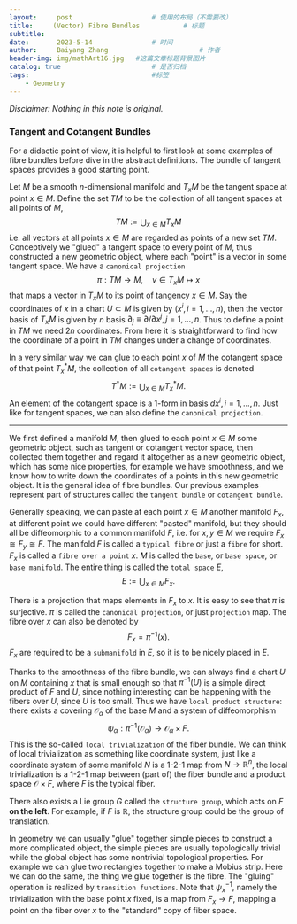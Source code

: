 ```yaml
---
layout:     post   				    # 使用的布局（不需要改）
title:     (Vector) Fibre Bundles			# 标题 
subtitle:   
date:       2023-5-14 				# 时间
author:     Baiyang Zhang 						# 作者
header-img: img/mathArt16.jpg 	#这篇文章标题背景图片
catalog: true 						# 是否归档
tags:								#标签
    - Geometry
---
```


*Disclaimer: Nothing in this note is original.*

### Tangent and Cotangent Bundles

For a didactic point of view, it is helpful to first look at some examples of fibre bundles before dive in the abstract definitions. The bundle of tangent spaces provides a good starting point.

Let $M$ be a smooth $n$-dimensional manifold and $T_{x}M$ be the tangent space at point $x\in M$. Define the set $TM$ to be the collection of all tangent spaces at all points of $M$, 
$$
TM:=\bigcup_{x\in M} T_{x}M
$$
i.e. all vectors at all points $x\in M$ are regarded as points of a new set $TM$. Conceptively we "glued" a tangent space to every point of $M$, thus constructed a new geometric object, where each "point" is a vector in some tangent space. We have a `canonical projection`
$$
\pi:TM\to M,\quad v\in T_{x}M \mapsto x
$$
that maps a vector in $T_{x}M$ to its point of tangency $x\in M$. Say the coordinates of $x$ in a chart $U\subset M$ is given by $(x^{i},i=1,\dots,n)$, then the vector basis of $T_{x}M$ is given by $n$ basis $\partial_{j}\equiv \partial / \partial x^{j}, j=1,\dots,n$. Thus to define a point in $TM$ we need $2n$ coordinates. From here it is straightforward to find how the coordinate of a point in $TM$ changes under a change of coordinates.

In a very similar way we can glue to each point $x$ of $M$ the cotangent space of that point $T^{\ast}_{x}M$, the collection of all `cotangent spaces` is denoted
$$
T^{\ast }M:= \bigcup_{x\in M} T_{x}^{\ast }M.
$$
An element of the cotangent space is a $1$-form in basis $dx^{i},i=1,\dots,n$. Just like for tangent spaces, we can also define the `canonical projection`. 

- - -

We first defined a manifold $M$, then glued to each point $x\in M$ some geometric object, such as tangent or cotangent vector space, then collected them together and regard it altogether as a new geometric object, which has some nice properties, for example we have smoothness, and we know how to write down the coordinates of a points in this new geometric object. It is the general idea of fibre bundles. Our previous examples represent part of structures called the `tangent bundle` or `cotangent bundle`. 

Generally speaking, we can paste at each point $x \in M$ another manifold $F_{x}$, at different point we could have different "pasted" manifold, but they should all be diffeomorphic to a common manifold $F$, i.e. for $x,y\in M$ we require $F_{x}\cong F_{y}\cong F$. The manifold $F$ is called a `typical fibre` or just a `fibre` for short. $F_{x}$ is called a `fibre over a point` $x$. $M$ is called the `base`, or `base space`, or `base manifold`. The entire thing is called the `total space` $E$, 
$$
E:= \bigcup_{x\in M}F_{x}.
$$

There is a projection that maps elements in $F_{x}$ to $x$. It is easy to see that $\pi$ is surjective. $\pi$ is called the `canonical projection`, or just `projection` map. The fibre over $x$ can also be denoted by 
$$
F_{x} = \pi^{-1}(x).
$$
$F_{x}$ are required to be a `submanifold` in $E$, so it is to be nicely placed in $E$. 

Thanks to the smoothness of the fibre bundle, we can always find a chart $U$ on $M$ containing $x$ that is small enough so that $\pi^{-1}(U)$ is a simple direct product of $F$ and $U$, since nothing interesting can be happening with the fibers over $U$, since $U$ is too small. Thus we have `local product structure`: there exists a covering $\mathcal{O}_{\alpha}$ of the base $M$ and a system of diffeomorphism 
$$
\psi_{\alpha}:\pi^{-1} (\mathcal{O}_{\alpha})\to \mathcal{O}_{\alpha}\times F.
$$
This is the so-called `local trivialization` of the fiber bundle. We can think of local trivialization as something like coordinate system, just like a coordinate system of some manifold $N$ is a 1-2-1 map from $N\to \mathbb{R}^{n}$, the local trivialization is a 1-2-1 map between (part of) the fiber bundle and a product space $\mathcal{O}\times F$, where $F$ is the typical fiber. 

There also exists a Lie group $G$ called the `structure group`, which acts on $F$ **on the left**. For example, if $F$ is $\mathbb{R}$, the structure group could be the group of translation.

In geometry we can usually "glue" together simple pieces to construct a more complicated object, the simple pieces are usually topologically trivial while the global object has some nontrivial topological properties. For example we can glue two rectangles together to make a Mobius strip. Here we can do the same, the thing we glue together is the fibre. The "gluing" operation is realized by `transition functions`.  Note that $\psi^{-1}_ {x}$, namely the trivialization with the base point $x$ fixed, is a map from $F_ {x}\to F$, mapping a point on the fiber over $x$ to the "standard" copy of fiber space. 





